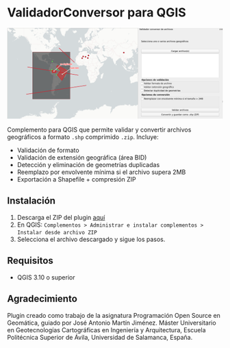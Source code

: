 # ValidadorConversor para QGIS
![Validador Conversor banner](https://github.com/andriusmv/validador-conversor/raw/main/banner.png)

Complemento para QGIS que permite validar y convertir archivos geográficos a formato `.shp` comprimido `.zip`. Incluye:

- Validación de formato
- Validación de extensión geográfica (área BID)
- Detección y eliminación de geometrías duplicadas
- Reemplazo por envolvente mínima si el archivo supera 2MB
- Exportación a Shapefile + compresión ZIP

## Instalación

1. Descarga el ZIP del plugin [aquí](https://github.com/andriusmv/validador-conversor/archive/refs/heads/master.zip)
2. En QGIS: `Complementos > Administrar e instalar complementos > Instalar desde archivo ZIP`
3. Selecciona el archivo descargado y sigue los pasos.

## Requisitos

- QGIS 3.10 o superior

## Agradecimiento

Plugin creado como trabajo de la asignatura Programación Open Source en Geomática, guiado por José Antonio Martín Jiménez. Máster Universitario en Geotecnologías Cartográficas en Ingeniería y Arquitectura, Escuela Politécnica Superior de Ávila, Universidad de Salamanca, España.
